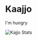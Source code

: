 # Kaajjo 
I'm hungry

![Kajjo Stats](https://github-readme-stats.vercel.app/api?username=kaajjo&show_icons=true&theme=gotham)
